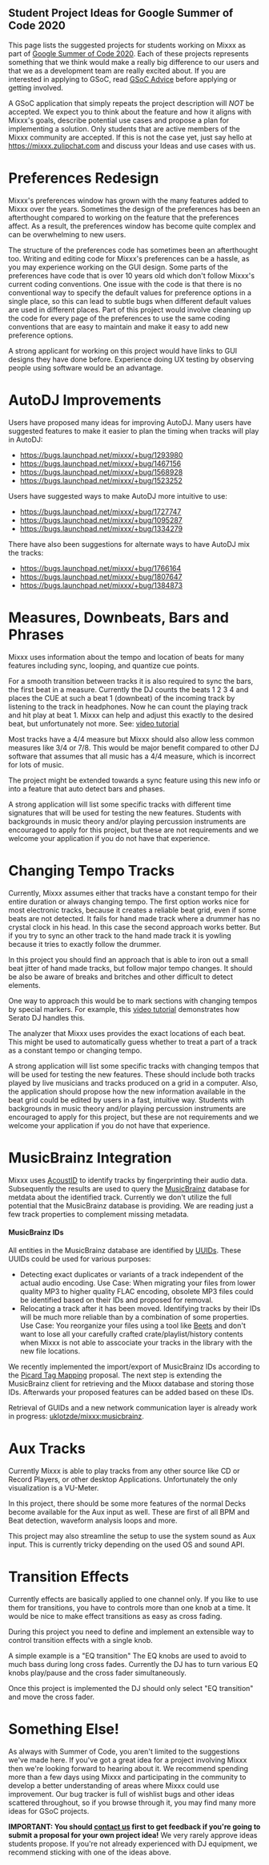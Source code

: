 ## Student Project Ideas for Google Summer of Code 2020

This page lists the suggested projects for students working on Mixxx as
part of [Google Summer of
Code 2020](https://summerofcode.withgoogle.com/). Each of these projects
represents something that we think would make a really big difference to
our users and that we as a development team are really excited about. If
you are interested in applying to GSoC, read [GSoC Advice](gsocadvice)
before applying or getting involved.

A GSoC application that simply repeats the project description will
*NOT* be accepted. We expect you to think about the feature and how it
aligns with Mixxx's goals, describe potential use cases and propose a
plan for implementing a solution. Only students that are active members
of the Mixxx community are accepted. If this is not the case yet, just
say hello at <https://mixxx.zulipchat.com> and discuss your Ideas and
use cases with us.

# Preferences Redesign

Mixxx's preferences window has grown with the many features added to
Mixxx over the years. Sometimes the design of the preferences has been
an afterthought compared to working on the feature that the preferences
affect. As a result, the preferences window has become quite complex and
can be overwhelming to new users.

The structure of the preferences code has sometimes been an afterthought
too. Writing and editing code for Mixxx's preferences can be a hassle,
as you may experience working on the GUI design. Some parts of the
preferences have code that is over 10 years old which don't follow
Mixxx's current coding conventions. One issue with the code is that
there is no conventional way to specify the default values for
preference options in a single place, so this can lead to subtle bugs
when different default values are used in different places. Part of this
project would involve cleaning up the code for every page of the
preferences to use the same coding conventions that are easy to maintain
and make it easy to add new preference options.

A strong applicant for working on this project would have links to GUI
designs they have done before. Experience doing UX testing by observing
people using software would be an advantage.

# AutoDJ Improvements

Users have proposed many ideas for improving AutoDJ. Many users have
suggested features to make it easier to plan the timing when tracks will
play in AutoDJ:

  - <https://bugs.launchpad.net/mixxx/+bug/1293980>
  - <https://bugs.launchpad.net/mixxx/+bug/1467156>
  - <https://bugs.launchpad.net/mixxx/+bug/1568928>
  - <https://bugs.launchpad.net/mixxx/+bug/1523252>

Users have suggested ways to make AutoDJ more intuitive to use:

  - <https://bugs.launchpad.net/mixxx/+bug/1727747>
  - <https://bugs.launchpad.net/mixxx/+bug/1095287>
  - <https://bugs.launchpad.net/mixxx/+bug/1334279>

There have also been suggestions for alternate ways to have AutoDJ mix
the tracks:

  - <https://bugs.launchpad.net/mixxx/+bug/1766164>
  - <https://bugs.launchpad.net/mixxx/+bug/1807647>
  - <https://bugs.launchpad.net/mixxx/+bug/1384873>

# Measures, Downbeats, Bars and Phrases

Mixxx uses information about the tempo and location of beats for many
features including sync, looping, and quantize cue points.

For a smooth transition between tracks it is also required to sync the
bars, the first beat in a measure. Currently the DJ counts the beats 1 2
3 4 and places the CUE at such a beat 1 (downbeat) of the incoming track
by listening to the track in headphones. Now he can count the playing
track and hit play at beat 1. Mixxx can help and adjust this exactly to
the desired beat, but unfortunately not more. See: [video
tutorial](https://www.youtube.com/watch?v=Jy2s8C8mAiw)

Most tracks have a 4/4 measure but Mixxx should also allow less common
measures like 3/4 or 7/8. This would be major benefit compared to other
DJ software that assumes that all music has a 4/4 measure, which is
incorrect for lots of music.

The project might be extended towards a sync feature using this new info
or into a feature that auto detect bars and phases.

A strong application will list some specific tracks with different time
signatures that will be used for testing the new features. Students with
backgrounds in music theory and/or playing percussion instruments are
encouraged to apply for this project, but these are not requirements and
we welcome your application if you do not have that experience.

# Changing Tempo Tracks

Currently, Mixxx assumes either that tracks have a constant tempo for
their entire duration or always changing tempo. The first option works
nice for most electronic tracks, because it creates a reliable beat
grid, even if some beats are not detected. It fails for hand made track
where a drummer has no crystal clock in his head. In this case the
second approach works better. But if you try to sync an other track to
the hand made track it is yowling because it tries to exactly follow the
drummer.

In this project you should find an approach that is able to iron out a
small beat jitter of hand made tracks, but follow major tempo changes.
It should be also be aware of breaks and britches and other difficult to
detect elements.

One way to approach this would be to mark sections with changing tempos
by special markers. For example, this [video
tutorial](https://www.youtube.com/watch?v=oD9J7azlhrQ) demonstrates how
Serato DJ handles this.

The analyzer that Mixxx uses provides the exact locations of each beat.
This might be used to automatically guess whether to treat a part of a
track as a constant tempo or changing tempo.

A strong application will list some specific tracks with changing tempos
that will be used for testing the new features. These should include
both tracks played by live musicians and tracks produced on a grid in a
computer. Also, the application should propose how the new information
available in the beat grid could be edited by users in a fast, intuitive
way. Students with backgrounds in music theory and/or playing percussion
instruments are encouraged to apply for this project, but these are not
requirements and we welcome your application if you do not have that
experience.

# MusicBrainz Integration

Mixxx uses [AcoustID](https://acoustid.org/) to identify tracks by
fingerprinting their audio data. Subsequently the results are used to
query the [MusicBrainz](https://musicbrainz.org/) database for metdata
about the identified track. Currently we don't utilize the full
potential that the MusicBrainz database is providing. We are reading
just a few track properties to complement missing metadata.

#### MusicBrainz IDs

All entities in the MusicBrainz database are identified by
[UUIDs](https://en.wikipedia.org/wiki/Universally_unique_identifier).
These UUIDs could be used for various purposes:

  - Detecting exact duplicates or variants of a track independent of the
    actual audio encoding. Use Case: When migrating your files from
    lower quality MP3 to higher quality FLAC encoding, obsolete MP3
    files could be identified based on their IDs and proposed for
    removal.
  - Relocating a track after it has been moved. Identifying tracks by
    their IDs will be much more reliable than by a combination of some
    properties. Use Case: You reorganize your files using a tool like
    [Beets](http://beets.io/) and don't want to lose all your carefully
    crafted crate/playlist/history contents when Mixxx is not able to
    asscociate your tracks in the library with the new file locations.

We recently implemented the import/export of MusicBrainz IDs according
to the [Picard Tag
Mapping](https://picard.musicbrainz.org/docs/mappings/) proposal. The
next step is extending the MusicBrainz client for retrieving and the
Mixxx database and storing those IDs. Afterwards your proposed features
can be added based on these IDs.

Retrieval of GUIDs and a new network communication layer is already work
in progress:
[uklotzde/mixxx:musicbrainz](https://github.com/uklotzde/mixxx/tree/musicbrainz).

# Aux Tracks

Currently Mixxx is able to play tracks from any other source like CD or
Record Players, or other desktop Applications. Unfortunately the only
visualization is a VU-Meter.

In this project, there should be some more features of the normal Decks
become available for the Aux input as well. These are first of all BPM
and Beat detection, waveform analysis loops and more.

This project may also streamline the setup to use the system sound as
Aux input. This is currently tricky depending on the used OS and sound
API.

# Transition Effects

Currently effects are basically applied to one channel only. If you like
to use them for transitions, you have to controls more than one knob at
a time. It would be nice to make effect transitions as easy as cross
fading.

During this project you need to define and implement an extensible way
to control transition effects with a single knob.

A simple example is a "EQ transition" The EQ knobs are used to avoid to
much bass during long cross fades. Currently the DJ has to turn various
EQ knobs play/pause and the cross fader simultaneously.

Once this project is implemented the DJ should only select "EQ
transition" and move the cross fader.

# Something Else\!

As always with Summer of Code, you aren't limited to the suggestions
we've made here. If you've got a great idea for a project involving
Mixxx then we're looking forward to hearing about it. We recommend
spending more than a few days using Mixxx and participating in the
community to develop a better understanding of areas where Mixxx could
use improvement. Our bug tracker is full of wishlist bugs and other
ideas scattered throughout, so if you browse through it, you may find
many more ideas for GSoC projects.

**IMPORTANT: You should [contact us](gsocadvice) first to get feedback
if you're going to submit a proposal for your own project idea\!** We
very rarely approve ideas students propose. If you're not already
experienced with DJ equipment, we recommend sticking with one of the
ideas above.
